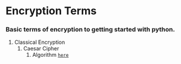# Encryption Terms
### Basic terms of encryption to getting started with python.
1. Classical Encryption
    1. Caesar Cipher 
        1. Algorithm [`here`][1]  





[1]: Caesar_Cipher_Algorithm.py